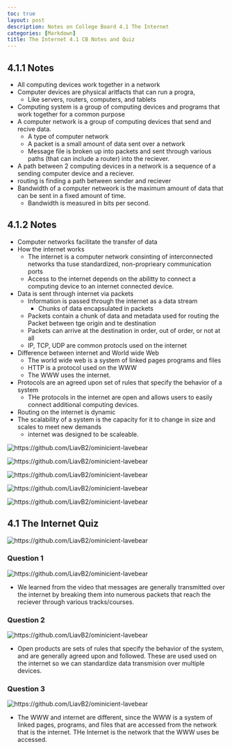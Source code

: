 ```yaml
---
toc: true
layout: post
description: Notes on College Board 4.1 The Internet
categories: [Markdown]
title: The Internet 4.1 CB Notes and Quiz
---
```


## 4.1.1 Notes
- All computing devices work together in a network
- Computer devices are physical aritfacts that can run a progra,
    - Like servers, routers, computers, and tablets
- Computing system is a group of computing devices and programs that work together for a common purpose
- A computer network is a group of computing devices that send and recive data.
    - A type of computer network
    - A packet is a small amount of data sent over a network
    - Message file is broken up into packets and sent through various paths (that can include a router) into the reciever.
- A path between 2 computing devices in a network is a sequence of a sending computer device and a reciever.
- routing is finding a path between sender and reciever
- Bandwidth of a computer netweork is the maximum amount of data that can be sent in a fixed amount of time.
    - Bandwidth is measured in bits per second.

## 4.1.2 Notes
- Computer networks facilitate the transfer of data
- How the internet works
    - The internet is a computer network consinting of interconnected networks tha tuse standardized, non-proprieary communication ports
    - Access to the internet depends on the abilitty to connect a computing device to an internet connected device.
- Data is sent through internet via packets
    - Information is passed through the internet as a data stream
        - Chunks of data encapsulated in packets
    - Packets contain a chunk of data and metadata used for routing the Packet between tge origin and te destination
    - Packets can arrive at the destination in order, out of order, or not at all
    - IP, TCP, UDP are common protocls used on the internet
- Difference between internet and World wide Web
    - The world wide web is a system of linked pages programs and files
    - HTTP is a protocol used on the WWW
    - The WWW uses the internet.
- Protocols are an agreed upon set of rules that specify the behavior of a system
    - THe protocols in the internet are open and allows users to easily connect additional computing devices.
- Routing on the internet is dynamic 
- The scalability of a system is the capacity for it to change in size and scales to meet new demands
    - internet was designed to be scaleable.

![]({{site.baseurl}}/images/computerprotocols.png "https://github.com/LiavB2/ominicient-lavebear")

![]({{site.baseurl}}/images/NAL.png "https://github.com/LiavB2/ominicient-lavebear")

![]({{site.baseurl}}/images/NAIL.png "https://github.com/LiavB2/ominicient-lavebear")

![]({{site.baseurl}}/images/il.png "https://github.com/LiavB2/ominicient-lavebear")

![]({{site.baseurl}}/images/tl.png "https://github.com/LiavB2/ominicient-lavebear")


## 4.1 The Internet Quiz
![]({{site.baseurl}}/images/internetquiz.png "https://github.com/LiavB2/ominicient-lavebear")

### Question 1
![]({{site.baseurl}}/images/q1.png "https://github.com/LiavB2/ominicient-lavebear")

- We learned from the video that messages are generally transmitted over the internet by breaking them into numerous packets that reach the reciever through various tracks/courses.

### Question 2
![]({{site.baseurl}}/images/q2.png "https://github.com/LiavB2/ominicient-lavebear")

- Open products are sets of rules that specify the behavior of the system, and are generally agreed upon and followed. These are used used on the internet so we can standardize data transmision over multiple devices.

### Question 3
![]({{site.baseurl}}/images/q3.png "https://github.com/LiavB2/ominicient-lavebear")

- The WWW and internet are different, since the WWW is a system of linked pages, programs, and files that are accessed from the network that is the internet. THe Internet is the network that the WWW uses be accessed.